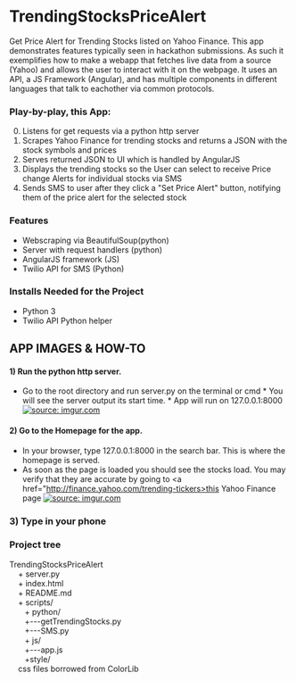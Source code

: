 # TrendingStocksPriceAlert
Get Price Alert for Trending Stocks listed on Yahoo Finance. This app demonstrates features typically seen in hackathon submissions. As such it exemplifies how to make a webapp that fetches live data from a source (Yahoo) and allows the user to interact with it on the webpage. It uses an API, a JS Framework (Angular), and has multiple components in different languages that talk to eachother via common protocols.  

### Play-by-play, this App:
0) Listens for get requests via a python http server
1) Scrapes Yahoo Finance for trending stocks and returns a JSON with the stock symbols and prices
2) Serves returned JSON to UI which is handled by AngularJS
3) Displays the trending stocks so the User can select to receive Price change Alerts for individual stocks via SMS
4) Sends SMS to user after they click a "Set Price Alert" button, notifying them of the price alert for the selected stock

### Features
* Webscraping via BeautifulSoup(python)
* Server with request handlers (python)
* AngularJS framework (JS)
* Twilio API for SMS (Python)


### Installs Needed for the Project
* Python 3
* Twilio API Python helper

## APP IMAGES & HOW-TO

#### 1) Run the python http server. 
* Go to the root directory and run server.py on the terminal or cmd
      * You will see the server output its start time.
      * App will run on 127.0.0.1:8000
<a href="https://imgur.com/nm8Ly88"><img src="https://i.imgur.com/nm8Ly88.png" title="source: imgur.com" /></a>

#### 2) Go to the Homepage for the app.
* In your browser, type 127.0.0.1:8000 in the search bar. This is where the homepage is served.
* As soon as the page is loaded you should see the stocks load. You may verify that they are
accurate by going to <a href="http://finance.yahoo.com/trending-tickers>this Yahoo Finance page</a>
<a href="https://imgur.com/NkEPC1U"><img src="https://i.imgur.com/NkEPC1U.png" title="source: imgur.com" /></a>

### 3) Type in your phone 

### Project tree
TrendingStocksPriceAlert</br>
&nbsp;&nbsp;&nbsp; + server.py</br>
&nbsp;&nbsp;&nbsp; + index.html</br>
&nbsp;&nbsp;&nbsp; + README.md</br>
&nbsp;&nbsp;&nbsp; + scripts/</br>
&nbsp;&nbsp;&nbsp;&nbsp;&nbsp;&nbsp; + python/</br>
<space><space><space>&nbsp;&nbsp;&nbsp;&nbsp;&nbsp;&nbsp; +---getTrendingStocks.py</br>
<space><space><space>&nbsp;&nbsp;&nbsp;&nbsp;&nbsp;&nbsp; +---SMS.py</br>
&nbsp;&nbsp;&nbsp;&nbsp;&nbsp;&nbsp; + js/</br>
<space><space><space>&nbsp;&nbsp;&nbsp;&nbsp;&nbsp;&nbsp; +---app.js</br>
&nbsp;&nbsp;&nbsp;&nbsp;&nbsp;&nbsp; +style/</br>
<space><space><space>&nbsp;&nbsp;&nbsp; css files borrowed from ColorLib



      
      


